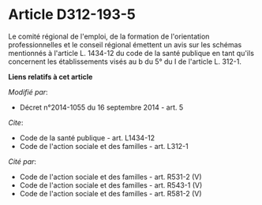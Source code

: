 # Article D312-193-5

Le comité régional de l'emploi, de la formation de l'orientation professionnelles et le conseil régional émettent un avis sur
les schémas mentionnés à l'article L. 1434-12 du code de la santé publique en tant qu'ils concernent les établissements visés
au b du 5° du I de l'article L. 312-1.

**Liens relatifs à cet article**

_Modifié par_:

  - Décret n°2014-1055 du 16 septembre 2014 - art. 5

_Cite_:

  - Code de la santé publique - art. L1434-12
  - Code de l'action sociale et des familles - art. L312-1

_Cité par_:

  - Code de l'action sociale et des familles - art. R531-2 (V)
  - Code de l'action sociale et des familles - art. R543-1 (V)
  - Code de l'action sociale et des familles - art. R581-2 (V)
